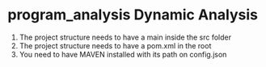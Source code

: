 # program_analysis Dynamic Analysis 


1) The project structure needs to have a main inside the src folder
2) The project structure needs to have a pom.xml in the root
3) You need to have MAVEN installed with its path on config.json
